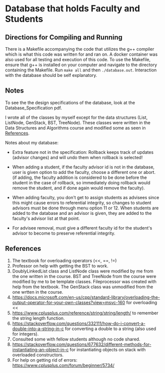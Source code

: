 # Database that holds Faculty and Students

## Directions for Compiling and Running
There is a Makefile accompanying the code that utilizes the g++ compiler which is what this code was written for and ran on. A docker container was also used for all testing and execution of this code. To use the Makefile, ensure that g++ is installed on your computer and navigate to the directory containing the Makefile. Run `make all` and then `./database.out`. Interaction with the database should be self explanatory.

## Notes

To see the the design specifications of the database, look at the Database_Specification pdf.

I wrote all of the classes by myself except for the data structures (List, ListNode, GenStack, BST, TreeNode). These classes were written in the Data Structures and Algorithms course and modified some as seen in [References](#references).

Notes about my database:

- Extra feature not in the specification: Rollback keeps track of updates (advisor changes) and will undo them when rollback is selected!

- When adding a student, if the faculty advisor id is not in the database, user is given option to add the faculty, choose a different one or abort. (if adding, the faculty addition is considered to be done before the student in the case of rollback, so immediately doing rollback would remove the student, and if done again would remove the faculty).
- When adding faculty, you don't get to assign students as advisees since this might cause errors to referential integrity, so changes to student advisors must be done through menu option 11 or 12. When students are added to the database and an advisor is given, they are added to the faculty's advisor list at that point.
- For advisee removal, must give a different faculty id for the student's advisor to become to preserve referential integrity.

## References
1. The textbook for overloading operators (<<, ==, !=)
2. Professor on help with getting the BST to work.
3. DoublyLinkedList class and ListNode class were modified by me from the one written in the course. BST and TreeNode from the course were modified by me to be template classes. Fileprocessor was created with help from the textbook. The GenStack class was unmodified from the one wrtten in the course.
4. https://docs.microsoft.com/en-us/cpp/standard-library/overloading-the-output-operator-for-your-own-classes?view=msvc-160 for overloading <<
5. https://www.cplusplus.com/reference/string/string/length/ to remember the string length function.
6. https://stackoverflow.com/questions/332111/how-do-i-convert-a-double-into-a-string-in-c for converting a double to a string (also used for integers).
7. Consulted some with fellow students although no code shared.
8. https://stackoverflow.com/questions/677632/different-methods-for-instantiating-an-object-in-c for instantiating objects on stack with overloaded constructors.
9. For help on getting rid of errors: https://www.cplusplus.com/forum/beginner/5734/ 